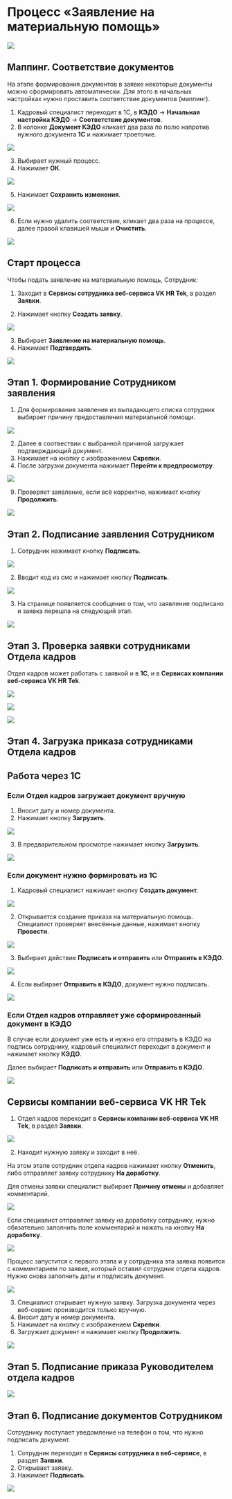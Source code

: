 # Процесс «Заявление на материальную помощь»

![](./assets/1.png)

## Маппинг. Соответствие документов

На этапе формирования документов в заявке некоторые документы можно сформировать автоматически. Для этого в начальных настройках нужно проставить соответствие документов (маппинг).

1. Кадровый специалист переходит в 1С, в **КЭДО** → **Начальная настройка КЭДО** → **Соответствие документов**.
2. В колонке **Документ КЭДО** кликает два раза по полю напротив нужного документа **1С** и нажимает троеточие.

![](./assets/2.png)

3. Выбирает нужный процесс.
4. Нажимает **ОК**.

![](./assets/3.png)

5. Нажимает **Сохранить изменения**.

![](./assets/4.png)

6. Если нужно удалить соответствие, кликает два раза на процессе, далее правой клавишей мыши и **Очистить**.

![](./assets/5.png)

## Старт процесса
Чтобы подать заявление на материальную помощь, Сотрудник:
1. Заходит в **Сервисы сотрудника веб-сервиса VK HR Tek**, в раздел **Заявки**.

2. Нажимает кнопку **Создать заявку**.

![](./assets/6.png)

3. Выбирает **Заявление на материальную помощь**.
4. Нажимает **Подтвердить**.

![](./assets/7.png)

## Этап 1. Формирование Сотрудником заявления

1. Для формирования заявления из выпадающего списка сотрудник выбирает причину предоставления материальной помощи.

![](./assets/8.png)

2. Далее в соотвествии с выбранной причиной загружает подтверждающий документ.
7. Нажимает на кнопку с изображением **Скрепки**.
8. После загрузки документа нажимает **Перейти к предпросмотру**.

![](./assets/9.png)

9. Проверяет заявление, если всё корректно, нажимает кнопку **Продолжить**.

![](./assets/10.png)

## Этап 2. Подписание заявления Сотрудником 

1. Сотрудник нажимает кнопку **Подписать**.

![](./assets/11.png)

2. Вводит код из смс и нажимает кнопку **Подписать**.

![](./assets/12.png)

3. На странице появляется сообщение о том, что заявление подписано и заявка перешла на следующий этап.

![](./assets/13.png)

## Этап 3. Проверка заявки сотрудниками Отдела кадров

Отдел кадров может работать с заявкой и в **1С**, и в **Сервисах компании веб-сервиса VK HR Tek**.

![](./assets/14.png)

![](./assets/15.png)

![](./assets/16.png)

## Этап 4. Загрузка приказа сотрудниками Отдела кадров

## Работа через 1С

### Если Отдел кадров загружает документ вручную

1. Вносит дату и номер документа.
2. Нажимает кнопку **Загрузить**.

![](./assets/17.png)

3. В предварительном просмотре нажимает кнопку **Загрузить**.

![](./assets/18.png)

### Если документ нужно формировать из 1С

1. Кадровый специалист нажимает кнопку **Создать документ**.

![](./assets/19.png)

2. Открывается создание приказа на материальную помощь. Специалист проверяет внесённые данные, нажимает кнопку **Провести**.

![](./assets/20.png)

3. Выбирает действие **Подписать и отправить** или **Отправить в КЭДО**.

![](./assets/21.png)

4. Если выбирает **Отправить в КЭДО**, документ нужно подписать.

![](./assets/22.png)

### Если Отдел кадров отправляет уже сформированный документ в КЭДО

В случае если документ уже есть и нужно его отправить в КЭДО на подпись сотруднику, кадровый специалист переходит в документ и нажимает кнопку **КЭДО**.

Далее выбирает **Подписать и отправить** или **Отправить в КЭДО**.

![](./assets/23.png)

## Сервисы компании веб-сервиса VK HR Tek

1. Отдел кадров переходит в **Сервисы компании веб-сервиса VK HR Tek**, в раздел **Заявки**.

![](./assets/24.png)

2. Находит нужную заявку и заходит в неё.

<warn>

На этом этапе сотрудник отдела кадров нажимает кнопку **Отменить**, либо отправляет заявку сотруднику **На доработку**.

</warn>

Для отмены заявки специалист  выбирает **Причину отмены** и добавляет комментарий.


![](./assets/25.png)

Если специалист отправляет заявку на доработку сотруднику, нужно обязательно заполнить поле комментарий и нажать на кнопку **На доработку**.

![](./assets/26.png)

Процесс запустится с первого этапа и у сотрудника эта заявка появится с комментарием по заявке, который оставил сотрудник отдела кадров. Нужно снова заполнить даты и подписать документ.

![](./assets/27.png)

3. Специалист открывает нужную заявку. Загрузка документа через веб-сервис производится только вручную.
2. Вносит дату и номер документа.
3. Нажимает на кнопку с изображением **Скрепки**.
4. Загружает документ и нажимает кнопку **Продолжить**.

![](./assets/28.png)

## Этап 5. Подписание приказа Руководителем отдела кадров

![](./assets/29.png)

## Этап 6. Подписание документов Сотрудником

Сотруднику поступает уведомление на телефон о том, что нужно подписать документ. 

1. Сотрудник переходит в **Сервисы сотрудника в веб-сервисе**, в раздел **Заявки**.
1. Открывает заявку.
2. Нажимает **Подписать**.

![](./assets/30.png)

